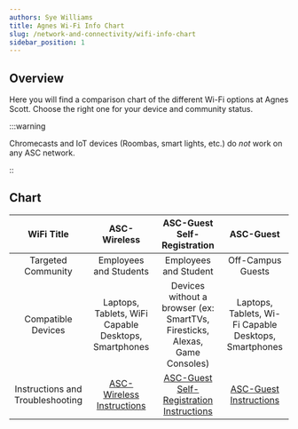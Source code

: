 ```yaml
---
authors: Sye Williams
title: Agnes Wi-Fi Info Chart
slug: /network-and-connectivity/wifi-info-chart
sidebar_position: 1
---
```


## Overview

Here you will find a comparison chart of the different Wi-Fi options at Agnes Scott. Choose the right one for your device and community status.

:::warning

Chromecasts and IoT devices (Roombas, smart lights, etc.) do *not* work on any ASC network. 

::

## Chart

|            WiFi Title            |                         ASC-Wireless                         |                 ASC-Guest Self-Registration                  |                          ASC-Guest                           |
| :------------------------------: | :----------------------------------------------------------: | :----------------------------------------------------------: | :----------------------------------------------------------: |
|        Targeted Community        |                    Employees and Students                    |                    Employees and Student                     |                      Off-Campus Guests                       |
|        Compatible Devices        |     Laptops, Tablets, WiFi Capable Desktops, Smartphones     | Devices without a browser (ex: SmartTVs, Firesticks, Alexas, Game Consoles) |    Laptops, Tablets, Wi-Fi Capable Desktops, Smartphones     |
| Instructions and Troubleshooting | [ASC-Wireless Instructions](https://asc-testsite2.netlify.app/docs/network-and-connectivity/asc-wireless) | [ASC-Guest Self-Registration Instructions](https://asc-testsite2.netlify.app/docs/network-and-connectivity/asc-guest-self-registration) | [ASC-Guest Instructions](https://asc-testsite2.netlify.app/docs/network-and-connectivity/asc-guest) |
